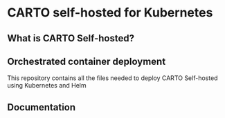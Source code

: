 # CARTO self-hosted for Kubernetes

<!--
- Add how to contact sales or request a live demo
- Add info about the CARTO SaaS environment
- Add info about the Docker flavor?
- Add info about the CHANGELOG.md
--->

## What is CARTO Self-hosted?

<!-- TODO: Add brief explanation -->

## Orchestrated container deployment

This repository contains all the files needed to deploy CARTO Self-hosted using Kubernetes and Helm

## Documentation

<!-- TODO: Add reference to the official docs.carto.com -->